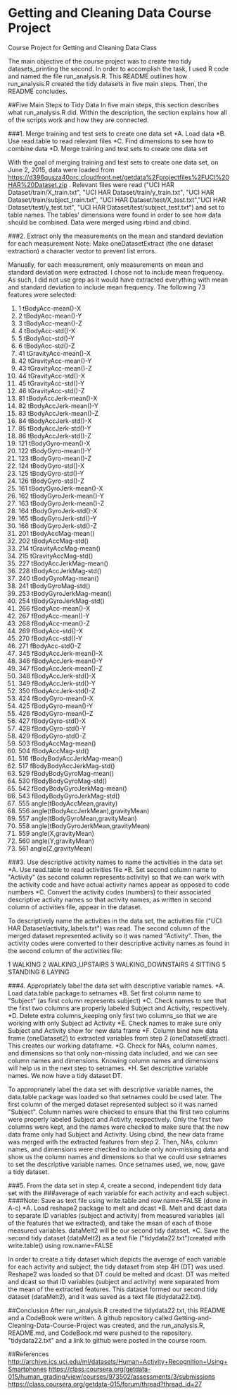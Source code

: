 # Getting and Cleaning Data Course Project
Course Project for Getting and Cleaning Data Class

The main objective of the course project was to create two tidy datasets_printing the second. 
In order to accomplish the task, I used R code and named the file run_analysis.R. This README outlines how
run_analysis.R created the tidy datasets in five main steps. Then, the README concludes.

##Five Main Steps to Tidy Data
In five main steps, this section describes what run_analysis.R did. Within the description, the section
explains how all of the scripts work and how they are connected. 

###1. Merge training and test sets to create one data set 
	*A. Load data
	*B. Use read.table to read relevant files
	*C. Find dimensions to see how to combine data
	*D. Merge training and test sets to create one data set

With the goal of merging training and test sets to create one data set, on June 2, 2015, data were loaded from
https://d396qusza40orc.cloudfront.net/getdata%2Fprojectfiles%2FUCI%20HAR%20Dataset.zip . 
Relevant files were read ("UCI HAR Dataset/train/X_train.txt", "UCI HAR Dataset/train/y_train.txt", 
"UCI HAR Dataset/train/subject_train.txt", "UCI HAR Dataset/test/X_test.txt","UCI HAR Dataset/test/y_test.txt",
"UCI HAR Dataset/test/subject_test.txt") and set to table names. The tables' dimensions were found in order
to see how data should be combined. Data were merged using rbind and cbind.

###2. Extract only the measurements on the mean and standard deviation for each measurement 
Note: Make oneDatasetExtract (the one dataset extraction) a character vector to prevent list errors.

Manually, for each measurement, only measurements on mean and standard deviation were extracted. I chose not 
to include mean frequency. As such, I did not use grep as it would have extracted everything with mean and 
standard deviation to include mean frequency. The following 73 features were selected:

1.	1 tBodyAcc-mean()-X
2.	2 tBodyAcc-mean()-Y
3.	3 tBodyAcc-mean()-Z
4.	4 tBodyAcc-std()-X
5.	5 tBodyAcc-std()-Y
6.	6 tBodyAcc-std()-Z
7.	41 tGravityAcc-mean()-X
8.	42 tGravityAcc-mean()-Y
9.	43 tGravityAcc-mean()-Z
10.	44 tGravityAcc-std()-X
11.	45 tGravityAcc-std()-Y
12.	46 tGravityAcc-std()-Z
13.	81 tBodyAccJerk-mean()-X
14.	82 tBodyAccJerk-mean()-Y
15.	83 tBodyAccJerk-mean()-Z
16.	84 tBodyAccJerk-std()-X
17.	85 tBodyAccJerk-std()-Y
18.	86 tBodyAccJerk-std()-Z
19.	121 tBodyGyro-mean()-X
20.	122 tBodyGyro-mean()-Y
21.	123 tBodyGyro-mean()-Z
22.	124 tBodyGyro-std()-X
23.	125 tBodyGyro-std()-Y
24.	126 tBodyGyro-std()-Z
25.	161 tBodyGyroJerk-mean()-X
26.	162 tBodyGyroJerk-mean()-Y
27.	163 tBodyGyroJerk-mean()-Z
28.	164 tBodyGyroJerk-std()-X
29.	165 tBodyGyroJerk-std()-Y
30.	166 tBodyGyroJerk-std()-Z
31.	201 tBodyAccMag-mean()
32.	202 tBodyAccMag-std()
33.	214 tGravityAccMag-mean()
34.	215 tGravityAccMag-std()
35.	227 tBodyAccJerkMag-mean()
36.	228 tBodyAccJerkMag-std()
37.	240 tBodyGyroMag-mean()
38.	241 tBodyGyroMag-std()
39.	253 tBodyGyroJerkMag-mean()
40.	254 tBodyGyroJerkMag-std()
41.	266 fBodyAcc-mean()-X
42.	267 fBodyAcc-mean()-Y
43.	268 fBodyAcc-mean()-Z
44.	269 fBodyAcc-std()-X
45.	270 fBodyAcc-std()-Y
46.	271 fBodyAcc-std()-Z
47.	345 fBodyAccJerk-mean()-X
48.	346 fBodyAccJerk-mean()-Y
49.	347 fBodyAccJerk-mean()-Z
50.	348 fBodyAccJerk-std()-X
51.	349 fBodyAccJerk-std()-Y
52.	350 fBodyAccJerk-std()-Z
53.	424 fBodyGyro-mean()-X
54.	425 fBodyGyro-mean()-Y
55.	426 fBodyGyro-mean()-Z
56.	427 fBodyGyro-std()-X
57.	428 fBodyGyro-std()-Y
58.	429 fBodyGyro-std()-Z
59.	503 fBodyAccMag-mean()
60.	504 fBodyAccMag-std()
61.	516 fBodyBodyAccJerkMag-mean()
62.	517 fBodyBodyAccJerkMag-std()
63.	529 fBodyBodyGyroMag-mean()
64.	530 fBodyBodyGyroMag-std()
65.	542 fBodyBodyGyroJerkMag-mean()
66.	543 fBodyBodyGyroJerkMag-std()
67.	555 angle(tBodyAccMean,gravity)
68.	556 angle(tBodyAccJerkMean),gravityMean)
69.	557 angle(tBodyGyroMean,gravityMean)
70.	558 angle(tBodyGyroJerkMean,gravityMean)
71.	559 angle(X,gravityMean)
72.	560 angle(Y,gravityMean)
73.	561 angle(Z,gravityMean)
 
###3.  Use descriptive activity names to name the activities in the data set 
	*A. Use read.table to read activities file
	*B. Set second column name to "Activity" (as second column represents activity) 
		so that we can work with the activity code and have actual activity names appear 
		as opposed to code numbers
	*C. Convert the activity codes (numbers) to their associated descriptive activity names
		so that activity names, as written in second column of activities file, appear in the dataset.

To descriptively name the activities in the data set, the activities file 
("UCI HAR Dataset/activity_labels.txt") was read. The second column of the merged dataset 
represented activity so it was named "Activity". Then, the activity codes were converted to their descriptive 
activity names as found in the second column of the activities file:

1 WALKING
2 WALKING_UPSTAIRS
3 WALKING_DOWNSTAIRS
4 SITTING
5 STANDING
6 LAYING   

###4.  Appropriately label the data set with descriptive variable names. 
	*A. Load data.table package to setnames
	*B. Set first column name to "Subject" (as first column represents subject) 
	*C. Check names to see that the first two columns are properly labeled 
		Subject and Activity, respectively.
	*D. Delete extra columns_keeping only first two columns_so that we are working
		with only Subject ad Activity
	*E. Check names to make sure only Subject and Activity show for new data frame
	*F. Column bind new data frame (oneDataset2) to extracted variables from step 2 (oneDatasetExtract). 
		This creates our working dataframe.
	*G. Check for NAs, column names, and dimensions so that only non-missing data included, 
		and we can see column names and dimensions. Knowing column names and dimensions will 
		help us in the next step to setnames. 
	*H. Set descriptive variable names. We now have a tidy dataset DT.        

To appropriately label the data set with descriptive variable names, the data.table package was loaded so 
that setnames could be used later. The first column of the merged dataset represented subject so it was 
named "Subject". Column names were checked to ensure that the first two columns were properly labeled
Subject and Activity, respectively. Only the first two columns were kept, and the names were checked 
to make sure that the new data frame only had Subject and Activity. Using cbind, the new data frame was 
merged with the extracted features from step 2. Then, NAs, column names, and dimensions were checked 
to include only non-missing data and show us the column names and dimensions so that we could use
setnames to set the descriptive variable names. Once setnames used, we, now, gave a tidy dataset.

###5.  From the data set in step 4, create a second, independent tidy data set with the 
###average of each variable for each activity and each subject. 
####Note: Save as text file using write.table and row.name=FALSE (done in A-c)
	*A. Load reshape2 package to melt and dcast 
	*B. Melt and dcast data to separate ID variables (subject and activity) from 
		measured variables (all of the features that we extracted), and take the mean of 
		each of those measured variables. dataMelt2 will be our second tidy dataset.
	*C. Save the second tidy dataset (dataMelt2) as a text file  ("tidydata22.txt")created with write.table()
		using row.name=FALSE

In order to create a tidy dataset which depicts the average of each variable for each activity and subject,
the tidy dataset from step 4H (DT) was used. Reshape2 was loaded so that DT could be melted and dcast. 
DT was melted and dcast so that ID variables (subject and activity) were separated from the mean of the extracted features.
This dataset formed our second tidy dataset (dataMelt2), and it was saved as a text file (tidydata22.txt).
  
##Conclusion 
After run_analysis.R created the tidydata22.txt, this README and a CodeBook were written. 
A github repository called Getting-and-Cleaning-Data-Course-Project was created, and the run_analysis.R,
README.md, and CodeBook.md were pushed to the repository. "tidydata22.txt" and a link to github were 
posted in the course room.

##References
http://archive.ics.uci.edu/ml/datasets/Human+Activity+Recognition+Using+Smartphones
https://class.coursera.org/getdata-015/human_grading/view/courses/973502/assessments/3/submissions
https://class.coursera.org/getdata-015/forum/thread?thread_id=27